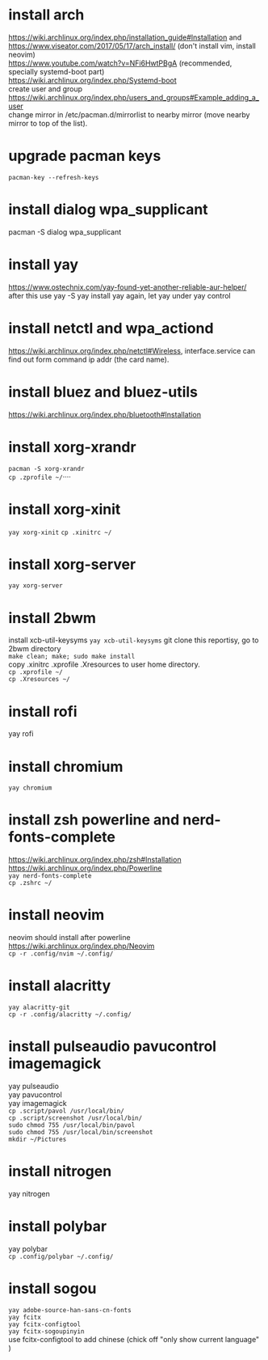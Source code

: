 # install arch 
https://wiki.archlinux.org/index.php/installation_guide#Installation and https://www.viseator.com/2017/05/17/arch_install/ (don't install vim, install neovim)      
https://www.youtube.com/watch?v=NFi6HwtPBgA (recommended, specially systemd-boot part)     
https://wiki.archlinux.org/index.php/Systemd-boot      
create user and group https://wiki.archlinux.org/index.php/users_and_groups#Example_adding_a_user      
change mirror in /etc/pacman.d/mirrorlist to nearby mirror (move nearby mirror to top of the list).


# upgrade pacman keys
```pacman-key --refresh-keys``` 

# install dialog wpa_supplicant
pacman -S dialog wpa_supplicant

# install yay
https://www.ostechnix.com/yay-found-yet-another-reliable-aur-helper/    
after this use yay -S yay install yay again, let yay under yay control

# install netctl and wpa_actiond
https://wiki.archlinux.org/index.php/netctl#Wireless, interface.service can find out form command ip addr (the card name).

# install bluez and bluez-utils
https://wiki.archlinux.org/index.php/bluetooth#Installation

# install xorg-xrandr
```pacman -S xorg-xrandr```    
```cp .zprofile ~/```····

# install xorg-xinit
```yay xorg-xinit```
```cp .xinitrc ~/``` 

# install xorg-server 
```yay xorg-server```    


# install 2bwm
install xcb-util-keysyms
```yay xcb-util-keysyms```
git clone this reportisy, go to 2bwm directory    
```make clean; make; sudo make install```        
copy .xinitrc .xprofile .Xresources to user home directory.      
```cp .xprofile ~/```    
```cp .Xresources ~/```   


# install rofi
yay rofi

# install chromium
```yay chromium```

# install zsh powerline and nerd-fonts-complete
https://wiki.archlinux.org/index.php/zsh#Installation    
https://wiki.archlinux.org/index.php/Powerline    
```yay nerd-fonts-complete```    
```cp .zshrc ~/``` 


# install neovim
neovim should install after powerline    
https://wiki.archlinux.org/index.php/Neovim    
```cp -r .config/nvim ~/.config/```    

# install alacritty
```yay alacritty-git```         
```cp -r .config/alacritty ~/.config/```    

# install pulseaudio pavucontrol imagemagick
yay pulseaudio    
yay pavucontrol    
yay imagemagick   
```cp .script/pavol /usr/local/bin/```    
```cp .script/screenshot /usr/local/bin/```    
```sudo chmod 755 /usr/local/bin/pavol```    
```sudo chmod 755 /usr/local/bin/screenshot```    
```mkdir ~/Pictures```

# install nitrogen
yay nitrogen

# install polybar
yay polybar     
```cp .config/polybar ~/.config/``` 

# install sogou
```yay adobe-source-han-sans-cn-fonts```    
```yay fcitx```    
```yay fcitx-configtool```    
```yay fcitx-sogoupinyin```     
use fcitx-configtool to add chinese (chick off "only show current language" )



